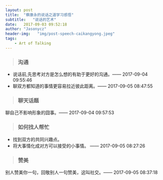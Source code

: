 ```yaml
---
layout: post
title:  "蔡康永的说话之道学习感悟"
subtitle:   "说话的艺术"
date:   2017-09-03 09:52:18
author: "Jasonycz"
header-img:   "img/post-speech-caikangyong.jpeg"
tags:
    - Art of Talking
---
```



> ### 沟通

- 说话前,先思考对方是怎么想的有助于更好的沟通。—— 2017-09-04 09:55:46
- 聊双方都知道的事情更容易拉近彼此距离。—— 2017-09-05 08:47:55

> ### 聊天话题

聊自己不影响形象的囧事。—— 2017-09-04 09:57:53

> ### 如何找人帮忙   

- 找到双方的共同兴趣点。
- 将大事情化成对方可以接受的小事情。
—— 2017-09-05 08:27:26

> ### 赞美 

别人赞美你一句，回敬别人一句赞美，这叫社交。—— 2017-09-05 08:37:18



